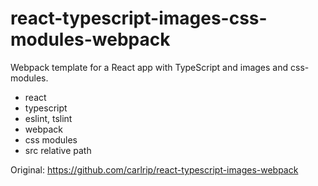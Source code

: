 # react-typescript-images-css-modules-webpack

Webpack template for a React app with TypeScript and images and css-modules.

- react
- typescript
- eslint, tslint
- webpack
- css modules
- src relative path

Original: https://github.com/carlrip/react-typescript-images-webpack
